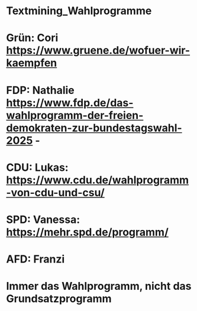 # Textmining_Wahlprogramme
# Grün: Cori https://www.gruene.de/wofuer-wir-kaempfen 
# FDP: Nathalie https://www.fdp.de/das-wahlprogramm-der-freien-demokraten-zur-bundestagswahl-2025 - 
# CDU: Lukas: https://www.cdu.de/wahlprogramm-von-cdu-und-csu/
# SPD: Vanessa: https://mehr.spd.de/programm/
# AFD: Franzi

# Immer das Wahlprogramm, nicht das Grundsatzprogramm